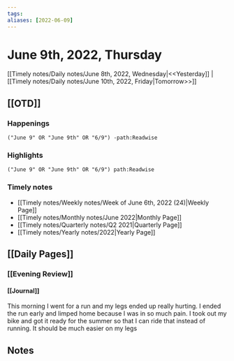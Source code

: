 ```yaml
---
tags:
aliases: [2022-06-09]
---
```


# June 9th, 2022, Thursday

[[Timely notes/Daily notes/June 8th, 2022, Wednesday|<<Yesterday]] | [[Timely notes/Daily notes/June 10th, 2022, Friday|Tomorrow>>]]

## [[OTD]]

### Happenings

```query
("June 9" OR "June 9th" OR "6/9") -path:Readwise
```

### Highlights

```query
("June 9" OR "June 9th" OR "6/9") path:Readwise
```

### Timely notes
- [[Timely notes/Weekly notes/Week of June 6th, 2022 (24)|Weekly Page]]
- [[Timely notes/Monthly notes/June 2022|Monthly Page]]
- [[Timely notes/Quarterly notes/Q2 2021|Quarterly Page]]
- [[Timely notes/Yearly notes/2022|Yearly Page]]

## [[Daily Pages]]

### [[Evening Review]]

#### [[Journal]]

This morning I went for a run and my legs ended up really hurting. I ended the run early and limped home because I was in so much pain. I took out my bike and got it ready for the summer so that I can ride that instead of running. It should be much easier on my legs

## Notes
